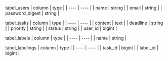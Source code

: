 tabel_users
| column | type |
| ---- | ---- |
| name | string |
| email | string |
| password_digest | string |

tabel_tasks
| column | type |
| ---- | ---- |
| content | text |
| deadline | string |
| priority | string |
| status | string |
| user_id | bigint |

tabel_labels
| column | type |
| ---- | ---- |
| name | string |

tabel_labelings
| column | type |
| ---- | ---- |
| task_id | bigint |
| label_id | bigint |
